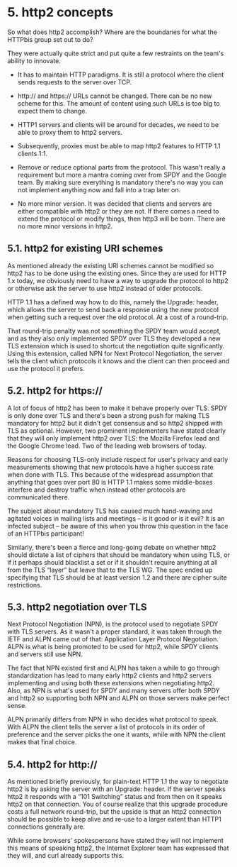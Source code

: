 # 5. http2 concepts

So what does http2 accomplish? Where are the boundaries for what the HTTPbis group set out to do?

They were actually quite strict and put quite a few restraints on the team's ability to innovate.

- It has to maintain HTTP paradigms. It is still a protocol where the client sends requests to the server over TCP.

- http:// and https:// URLs cannot be changed. There can be no new scheme for this. The amount of content using such URLs is too big to expect them to change.

- HTTP1 servers and clients will be around for decades, we need to be able to proxy them to http2 servers.

- Subsequently, proxies must be able to map http2 features to HTTP 1.1 clients 1:1.

- Remove or reduce optional parts from the protocol. This wasn't really a requirement but more a mantra coming over from SPDY and the Google team. By making sure everything is mandatory there's no way you can not implement anything now and fall into a trap later on.

- No more minor version. It was decided that clients and servers are either compatible with http2 or they are not. If there comes a need to extend the protocol or modify things, then http3 will be born. There are no more minor versions in http2.

## 5.1. http2 for existing URI schemes

As mentioned already the existing URI schemes cannot be modified so http2 has to be done using the existing ones. Since they are used for HTTP 1.x today, we obviously need to have a way to upgrade the protocol to http2 or otherwise ask the server to use http2 instead of older protocols.

HTTP 1.1 has a defined way how to do this, namely the Upgrade: header, which allows the server to send back a response using the new protocol when getting such a request over the old protocol. At a cost of a round-trip.

That round-trip penalty was not something the SPDY team would accept, and as they also only implemented SPDY over TLS they developed a new TLS extension which is used to shortcut the negotiation quite significantly. Using this extension, called NPN for Next Protocol Negotiation, the server tells the client which protocols it knows and the client can then proceed and use the protocol it prefers.

## 5.2. http2 for https://

A lot of focus of http2 has been to make it behave properly over TLS. SPDY is only done over TLS and there's been a strong push for making TLS mandatory for http2 but it didn't get consensus and so http2 shipped with TLS as optional. However, two prominent implementers have stated clearly that they will only implement http2 over TLS: the Mozilla Firefox lead and the Google Chrome lead. Two of the leading web browsers of today.

Reasons for choosing TLS-only include respect for user's privacy and early measurements showing that new protocols have a higher success rate when done with TLS. This because of the widespread assumption that anything that goes over port 80 is HTTP 1.1 makes some middle-boxes interfere and destroy traffic when instead other protocols are communicated there.

The subject about mandatory TLS has caused much hand-waving and agitated
voices in mailing lists and meetings – is it good or is it evil? It is an
infected subject – be aware of this when you throw this question in the face
of an HTTPbis participant!

Similarly, there's been a fierce and long-going debate on whether http2 should dictate a list of ciphers that should be mandatory when using TLS, or if it perhaps should blacklist a set or if it shouldn't require anything at all from the TLS “layer” but leave that to the TLS WG. The spec ended up specifying that TLS should be at least version 1.2 and there are  cipher suite restrictions.

## 5.3. http2 negotiation over TLS

Next Protocol Negotiation (NPN), is the protocol used to negotiate SPDY with TLS servers. As it wasn't a proper standard, it was taken through the IETF and ALPN came out of that: Application Layer Protocol Negotiation. ALPN is what is being promoted to be used for http2, while SPDY clients and servers still use NPN.

The fact that NPN existed first and ALPN has taken a while to go through standardization has lead to many early http2 clients and http2 servers implementing and using both these extensions when negotiating http2. Also, as NPN is what's used for SPDY and many servers offer both SPDY and http2 so supporting both NPN and ALPN on those servers make perfect sense.

ALPN primarily differs from NPN in who decides what protocol to speak. With ALPN the client tells the server a list of protocols in its order of preference and the server picks the one it wants, while with NPN the client makes that final choice.

## 5.4. http2 for http://

As mentioned briefly previously, for plain-text HTTP 1.1 the way to negotiate
http2 is by asking the server with an Upgrade: header. If the server speaks
http2 it responds with a “101 Switching” status and from then on it speaks
http2 on that connection. You of course realize that this upgrade procedure
costs a full network round-trip, but the upside is that an http2 connection
should be possible to keep alive and re-use to a larger extent than HTTP1
connections generally are.

While some browsers' spokespersons have stated they will not implement this means of speaking http2, the Internet Explorer team has expressed that they will, and curl already supports this.
